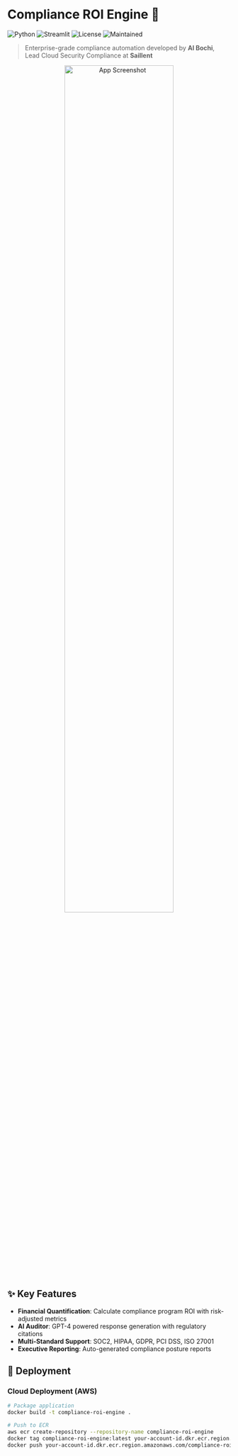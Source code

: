 # Compliance ROI Engine 🔐

![Python](https://img.shields.io/badge/python-3.8%2B-blue)
![Streamlit](https://static.streamlit.io/badges/streamlit_badge_black_white.svg)
![License](https://img.shields.io/badge/license-MIT-green)
![Maintained](https://img.shields.io/badge/maintained-yes-brightgreen)

> Enterprise-grade compliance automation developed by **Al Bochi**, Lead Cloud Security Compliance at **Saillent**

<div align="center">
  <img src="https://via.placeholder.com/800x400?text=Compliance+ROI+Engine+Screenshot" alt="App Screenshot" width="70%">
</div>

## ✨ Key Features

- **Financial Quantification**: Calculate compliance program ROI with risk-adjusted metrics
- **AI Auditor**: GPT-4 powered response generation with regulatory citations
- **Multi-Standard Support**: SOC2, HIPAA, GDPR, PCI DSS, ISO 27001
- **Executive Reporting**: Auto-generated compliance posture reports

## 🚀 Deployment

### Cloud Deployment (AWS)
```bash
# Package application
docker build -t compliance-roi-engine .

# Push to ECR
aws ecr create-repository --repository-name compliance-roi-engine
docker tag compliance-roi-engine:latest your-account-id.dkr.ecr.region.amazonaws.com/compliance-roi-engine:latest
docker push your-account-id.dkr.ecr.region.amazonaws.com/compliance-roi-engine:latest
